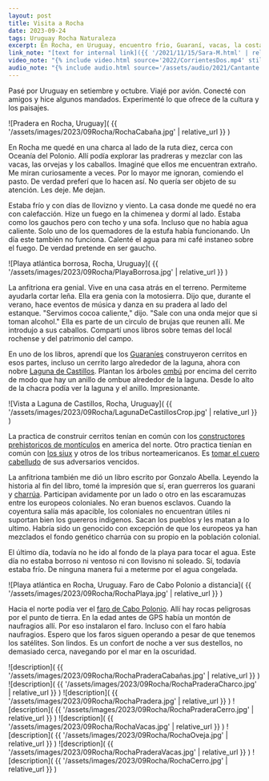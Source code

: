 ```yaml
---
layout: post
title: Visita a Rocha
date: 2023-09-24
tags: Uruguay Rocha Naturaleza
excerpt: En Rocha, en Uruguay, encuentro frio, Guaraní, vacas, la costa atlántica.
link_note: "[text for internal link]({{ '/2021/11/15/Sara-M.html' | relative_url }})"
video_note: "{% include video.html source='2022/CorrientesDos.mp4' still='2022/CostaRica/CorrientesUno.png' %}"
audio_note: "{% include audio.html source='/assets/audio/2021/Cantante.m4a' %}"
---
```


Pasé por Uruguay en setiembre y octubre. Viajé por avión.
Conecté con amigos y hice algunos mandados. Experimenté lo que ofrece de la
cultura y los paisajes.

![Pradera en Rocha, Uruguay](
  {{ '/assets/images/2023/09Rocha/RochaCabaña.jpg' | relative_url }}
)

En Rocha me quedé en una charca al lado de la ruta diez, cerca con Oceanía del
Polonio. Allí podía explorar las pradreras y mezclar con las vacas, las orvejas
y los caballos. Imaginé que ellos me encuentran extraño. Me miran curiosamente
a veces. Por lo mayor me ignoran, comiendo el pasto. De verdad preferí que lo
hacen así. No quería ser objeto de su atención. Les deje. Me dejan.

Estaba frío y con días de llovizno y viento. La casa donde me quedé no era con
calefacción. Hize un fuego en la chimenea y dormí al lado. Estaba como los
gauchos pero con techo y una sofa. Incluso que no había agua caliente. Solo uno
de los quemadores de la estufa había funcionando. Un día este también no
funciona.  Calenté el agua para mi café instaneo sobre el fuego. De verdad
pretende en ser gaucho.

![Playa atlántica borrosa, Rocha, Uruguay](
  {{ '/assets/images/2023/09Rocha/PlayaBorrosa.jpg' | relative_url }}
)

La anfitriona era genial. Vive en una casa atrás en el terreno. Permiteme
ayudarla cortar leña. Ella era genia con la motosierra. Dijo que, durante el
verano, hace eventos de música y danza en su pradera al lado del estanque.
"Servimos cocoa caliente," dijo. "Sale con una onda mejor que si toman alcohol."
Ella es parte de un circulo de brujas que reunen allí. Me introdujo a sus
caballos. Compartí unos libros sobre temas del locál rochense y del patrimonio
del campo.

En uno de los libros, aprendí que los [Guaraníes][guaraní] construyeron cerritos
en esos partes, incluso un cerrito largo alrededor de la laguna, ahora con
nobre [Laguna de Castillos][laguna].  Plantan los árboles [ombú][ombú] por
encima del cerrito de modo que hay un anillo de ombue alrededor de la laguna.
Desde lo alto de la chacra podía ver la laguna y el anillo. Impresionante.

[guaraní]: https://es.wikipedia.org/wiki/Guaran%C3%ADes
[laguna]: https://es.wikipedia.org/wiki/Laguna_de_Castillos
[ombú]: https://es.wikipedia.org/wiki/Phytolacca_dioica

![Vista a Laguna de Castillos, Rocha, Uruguay](
  {{ '/assets/images/2023/09Rocha/LagunaDeCastillosCrop.jpg' | relative_url }}
)

La practica de construir cerritos tenían en común con los [constructores
prehistoricos de montículos][cerrito] en america del norte. Otro practica
tienían en común con [los siux][siux] y otros de los tribus norteamericanos. Es
[tomar el cuero cabelludo][scalp] de sus adversarios vencidos.

[cerrito]: https://es.wikipedia.org/wiki/Culturas_de_los_constructores_de_mont%C3%ADculos
[siux]: https://es.wikipedia.org/wiki/Siux
[scalp]: https://en.wikipedia.org/wiki/Scalping#Americas

La anfitriona también me dió un libro escrito por Gonzalo Abella.
Leyendo la historia al fin del libro, tomé la impresión que sí, eran
guerreros los guarani y [charrúa][charrúa]. Participan avidamente por un lado o
otro en las escaramuzas entre los europeos coloniales. No eran buenos esclavos.
Cuando la coyentura salía más apacible, los coloniales no encuentran útiles ni
suportan bien los guereros indigenos. Sacan los pueblos y les matan a lo
ultimo. Habría sido un genocido con excepción de que los europeos ya han
mezclados el fondo genético charrúa con su propio en la población colonial.

[charrúa]: https://es.wikipedia.org/wiki/Charr%C3%BAas

El último día, todavía no he ido al fondo de la playa para tocar el agua.
Este día no estaba borroso ni ventoso ni con llovisno ni soleado.
Sí, todavía estaba frío. De ninguna manera fui a meterme por el agua
congelada.

![Playa atlántica en Rocha, Uruguay. Faro de Cabo Polonio a distancia](
  {{ '/assets/images/2023/09Rocha/RochaPlaya.jpg' | relative_url }}
)

Hacia el norte podía ver el [faro de Cabo Polonio][faro].
Allí hay rocas peligrosas por el punto de tierra.
En la edad antes de GPS había un montón de naufragios allí.
Por eso instalaron el faro. Incluso con el faro había naufragios.
Espero que los faros siguen operando a pesar de que tenemos los
satélites. Son lindos. Es un confort de noche a ver sus destellos,
no demasiado cerca, navegando por el mar en la oscuridad.

[faro]: https://es.wikipedia.org/wiki/Faro_de_Cabo_Polonio


![description](
  {{ '/assets/images/2023/09Rocha/RochaPraderaCabañas.jpg' | relative_url }}
)
![description](
  {{ '/assets/images/2023/09Rocha/RochaPraderaCharco.jpg' | relative_url }}
)
![description](
  {{ '/assets/images/2023/09Rocha/RochaPradera.jpg' | relative_url }}
)
![description](
  {{ '/assets/images/2023/09Rocha/RochaPraderaCerro.jpg' | relative_url }}
)
![description](
  {{ '/assets/images/2023/09Rocha/RochaVacas.jpg' | relative_url }}
)
![description](
  {{ '/assets/images/2023/09Rocha/RochaOveja.jpg' | relative_url }}
)
![description](
  {{ '/assets/images/2023/09Rocha/RochaPraderaVacas.jpg' | relative_url }}
)
![description](
  {{ '/assets/images/2023/09Rocha/RochaCerro.jpg' | relative_url }}
)
